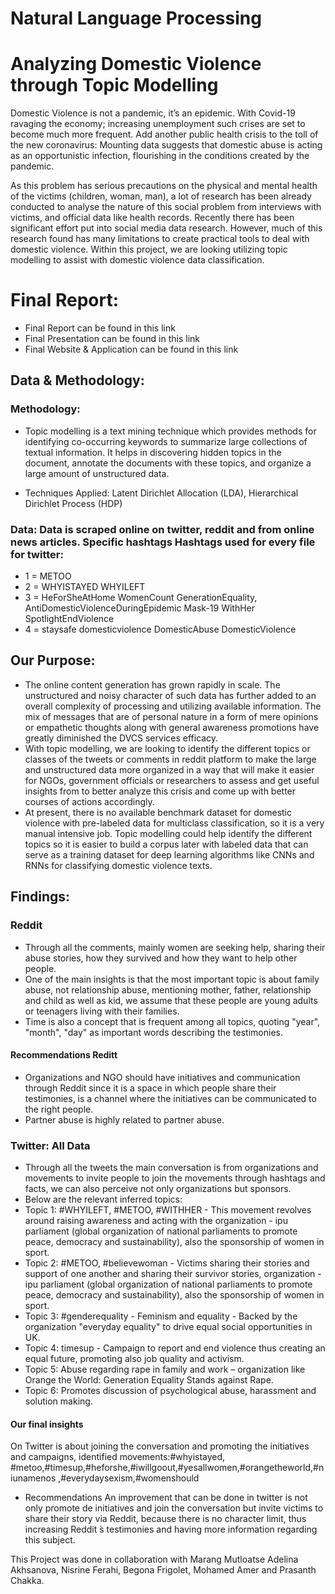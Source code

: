 # Natural Language Processing 

# Analyzing Domestic Violence through Topic Modelling

Domestic Violence is not a pandemic, it’s an epidemic. With Covid-19 ravaging the economy; increasing unemployment such crises are set to become much more frequent. Add another public health crisis to the toll of the new coronavirus: Mounting data suggests that domestic abuse is acting as an opportunistic infection, flourishing in the conditions created by the pandemic.

As this problem has serious precautions on the physical and mental health of the victims (children, woman, man), a lot of research has been already conducted to analyse the nature of this social problem from interviews with victims, and official data like health records. Recently there has been significant effort put into social media data research. However, much of this research found has many limitations to create practical tools to deal with domestic violence. Within this project, we are looking utilizing topic modelling to assist with domestic violence data classification.

# Final Report: 
- Final Report can be found in this link
- Final Presentation can be found in this link
- Final Website & Application can be found in this link

## Data & Methodology: 

### Methodology: 
- Topic modelling is a text mining technique which provides methods for identifying co-occurring keywords to summarize large collections of textual information. It helps in discovering hidden topics in the document, annotate the documents with these topics, and organize a large amount of unstructured data.

- Techniques Applied: Latent Dirichlet Allocation (LDA), Hierarchical Dirichlet Process (HDP)

### Data: Data is scraped online on twitter, reddit and from online news articles. Specific hashtags Hashtags used for every file for twitter:
- 1 = METOO
- 2 = WHYISTAYED WHYILEFT
- 3 = HeForSheAtHome WomenCount GenerationEquality, AntiDomesticViolenceDuringEpidemic Mask-19 WithHer SpotlightEndViolence
- 4 = staysafe domesticviolence DomesticAbuse DomesticViolence

## Our Purpose:
- The online content generation has grown rapidly in scale. The unstructured and noisy character of such data has further added to an overall complexity of processing and utilizing available information. The mix of messages that are of personal nature in a form of mere opinions or empathetic thoughts along with general awareness promotions have greatly diminished the DVCS services efficacy.
- With topic modelling, we are looking to identify the different topics or classes of the tweets or comments in reddit platform to make the large and unstructured data more organized in a way that will make it easier for NGOs, government officials or researchers to assess and get useful insights from to better analyze this crisis and come up with better courses of actions accordingly.
- At present, there is no available benchmark dataset for domestic violence with pre-labeled data for multiclass classification, so it is a very manual intensive job. Topic modelling could help identify the different topics so it is easier to build a corpus later with labeled data that can serve as a training dataset for deep learning algorithms like CNNs and RNNs for classifying domestic violence texts.


## Findings: 

### Reddit
- Through all the comments, mainly women are seeking help, sharing their abuse stories, how they survived and how they want to help other people.
- One of the main insights is that the most important topic is about family abuse, not relationship abuse, mentioning mother, father, relationship and child as well as kid, we assume that these people are young adults or teenagers living with their families.
- Time is also a concept that is frequent among all topics, quoting "year", "month", "day" as important words describing the testimonies.
#### Recommendations Reditt
- Organizations and NGO should have initiatives and communication through Reddit since it is a space in which people share their testimonies, is a channel where the initiatives can be communicated to the right people.
- Partner abuse is highly related to partner abuse.

### Twitter: All Data
- Through all the tweets the main conversation is from organizations and movements to invite people to join the movements through hashtags and facts, we can also perceive not only organizations but sponsors.
- Below are the relevant inferred topics:
- Topic 1: #WHYILEFT, #METOO, #WITHHER - This movement revolves around raising awareness and acting with the organization - ipu parliament (global organization of national parliaments to promote peace, democracy and sustainability), also the sponsorship of women in sport.
- Topic 2: #METOO, #believewoman - Victims sharing their stories and support of one another and sharing their survivor stories, organization - ipu parliament (global organization of national parliaments to promote peace, democracy and sustainability), also the sponsorship of women in sport.
- Topic 3: #genderequality - Feminism and equality - Backed by the organization "everyday equality" to drive equal social opportunities in UK.
- Topic 4: timesup - Campaign to report and end violence thus creating an equal future, promoting also job quality and activism.
- Topic 5: Abuse regarding rape in family and work – organization like Orange the World: Generation Equality Stands against Rape.
- Topic 6: Promotes discussion of psychological abuse, harassment and solution making.

#### Our final insights
On Twitter is about joining the conversation and promoting the initiatives and campaigns, identified movements:#whyistayed, #metoo,#timesup,#heforshe,#iwillgoout,#yesallwomen,#orangetheworld,#niunamenos ,#everydaysexism,#womenshould

- Recommendations
An improvement that can be done in twitter is not only promote de initiatives and join the conversation but invite victims to share their story via Reddit, because there is no character limit, thus increasing Reddit ́s testimonies and having more information regarding this subject.

This Project was done in collaboration with Marang Mutloatse Adelina Akhsanova, Nisrine Ferahi, Begona Frigolet, Mohamed Amer and Prasanth Chakka.
